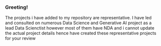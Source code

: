 ### Greeting!
The projects i have added to my repository are representative. I have led and consulted on numerous Data Science and Generative AI project as a lead Data Scienctist however most of them have NDA and i cannot update the actual project details hence have created these representative projects for your review

<!--
**anjani-sharma/anjani-sharma** is a ✨ _special_ ✨ repository because its `README.md` (this file) appears on your GitHub profile.

Here are some ideas to get you started:

- 🔭 I’m currently working on ...
- 🌱 I’m currently learning ...
- 👯 I’m looking to collaborate on ...
- 🤔 I’m looking for help with ...
- 💬 Ask me about ...
- 📫 How to reach me: ...
- 😄 Pronouns: ...
- ⚡ Fun fact: ...
-->
